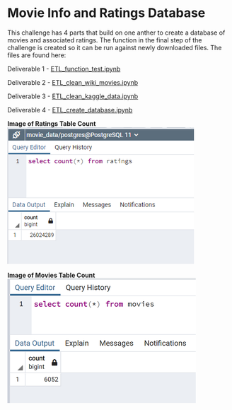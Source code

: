 # Movie Info and Ratings Database

This challenge has 4 parts that build on one anther to create a database of movies and associated ratings.  The function in the final step of the challenge is created so it can be run against newly downloaded files.  The files are found here:

Deliverable 1 - [ETL_function_test.ipynb](ETL_function_test.ipynb)

Deliverable 2 - [ETL_clean_wiki_movies.ipynb](ETL_clean_wiki_movies.ipynb)

Deliverable 3 - [ETL_clean_kaggle_data.ipynb](ETL_clean_kaggle_data.ipynb)

Deliverable 4 - [ETL_create_database.ipynb](ETL_create_database.ipynb)

  <B>Image of Ratings Table Count</B>                                                     
  ![Ratings Count Image](resources/ratings_query.PNG)

  <B>Image of Movies Table Count</B>                                                     
  ![Movies Count Image](resources/movies_query.png)
